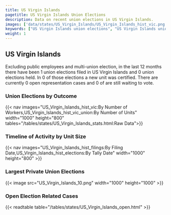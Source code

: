 ```yaml
---
title: US Virgin Islands
pagetitle: US Virgin Islands Union Elections
description: Data on recent union elections in US Virgin Islands.
images: ['data/states/US_Virgin_Islands/US_Virgin_Islands_hist_vic.png', 'data/states/US_Virgin_Islands/US_Virgin_Islands_hist_size.png', 'data/states/US_Virgin_Islands/US_Virgin_Islands_10.png']
keywords: ["US Virgin Islands union elections", "US Virgin Islands unions","Union elections"]
weight: 1
---
```

##  US Virgin Islands

Excluding public employees and multi-union election, in the last 12 months there have been 1 union elections filed in US Virgin Islands and 0 union elections held. In 0 of those elections a new unit was certified. There are currently 0 open representation cases and 0 of are still waiting to vote.

### Union Elections by Outcome
{{< nav images="US_Virgin_Islands_hist_vic:By Number of Workers,US_Virgin_Islands_hist_vic_union:By Number of Units" width="1000" height="800" tables="/tables/states/US_Virgin_Islands_stats.html:Raw Data">}}

### Timeline of Activity by Unit Size
{{< nav images="US_Virgin_Islands_hist_filings:By Filing Date,US_Virgin_Islands_hist_elections:By Tally Date" width="1000" height="800" >}}

### Largest Private Union Elections
{{< image src="US_Virgin_Islands_10.png" width="1000" height="1000"  >}}

### Open Election Related Cases
{{< readtable table="/tables/states/US_Virgin_Islands_open.html" >}}

